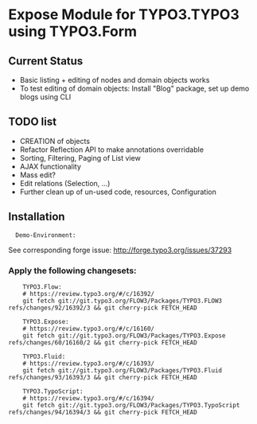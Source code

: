 # Expose Module for TYPO3.TYPO3 using TYPO3.Form

## Current Status

* Basic listing + editing of nodes and domain objects works
* To test editing of domain objects: Install "Blog" package, set up demo blogs using CLI

## TODO list

* CREATION of objects
* Refactor Reflection API to make annotations overridable
* Sorting, Filtering, Paging of List view
* AJAX functionality
* Mass edit?
* Edit relations (Selection, ...)
* Further clean up of un-used code, resources, Configuration

## Installation

```
  Demo-Environment: 
```

See corresponding forge issue: http://forge.typo3.org/issues/37293


### Apply the following changesets:

```
	TYPO3.Flow:
	# https://review.typo3.org/#/c/16392/
	git fetch git://git.typo3.org/FLOW3/Packages/TYPO3.FLOW3 refs/changes/92/16392/3 && git cherry-pick FETCH_HEAD

	TYPO3.Expose:
	# https://review.typo3.org/#/c/16160/
	git fetch git://git.typo3.org/FLOW3/Packages/TYPO3.Expose refs/changes/60/16160/2 && git cherry-pick FETCH_HEAD

	TYPO3.Fluid:
	# https://review.typo3.org/#/c/16393/
	git fetch git://git.typo3.org/FLOW3/Packages/TYPO3.Fluid refs/changes/93/16393/3 && git cherry-pick FETCH_HEAD

	TYPO3.TypoScript:
	# https://review.typo3.org/#/c/16394/
	git fetch git://git.typo3.org/FLOW3/Packages/TYPO3.TypoScript refs/changes/94/16394/3 && git cherry-pick FETCH_HEAD

```